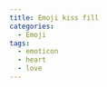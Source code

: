 ```yaml
---
title: Emoji kiss fill
categories:
  - Emoji
tags:
  - emoticon
  - heart
  - love
---
```

